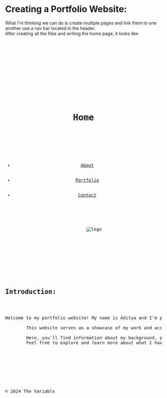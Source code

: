 # Creating a Portfolio Website:
What I'm thinking we can do is create multiple pages and link them to one another use a nav bar located in  the header.<br>
After creating all the files and writing the home page, it looks like:
<pre>
<!DOCTYPE html>
<html lang="en">
<head>
    <meta charset="UTF-8">
    <meta name="viewport" content="width=device-width, initial-scale=1.0">
    <title>Aditya - Portfolio</title>
    <link rel="stylesheet" href="style.css">
</head>
<body>
    <header>
        <h1>Home</h1>
        <nav>
            <ul>
                <li><a href="about.html">About</a></li>
                <li><a href="portfolio.html">Portfolio</a></li>
                <li><a href="contact.html">Contact</a></li>
            </ul>
        </nav>
        <img src="logo_fin.jpeg" alt="logo" class="logo">
    </header>

    <section id="about">
        <h2>Introduction:</h2>
        <p>Welcome to my portfolio website! My name is Aditya and I'm passionate about coding and games. <br>
        This website serves as a showcase of my work and accomplishments. <br>
        Here, you'll find information about my background, projects I've worked on, and how to get in touch with me.
        Feel free to explore and learn more about what I have to offer!</p>
    </section>
    
    <footer>
        <p>&copy; 2024 The Variable</p>
    </footer>
</body>
</html>
</pre>
